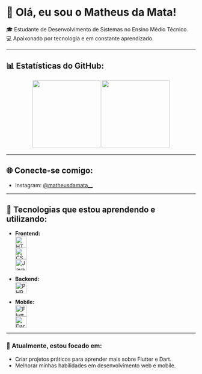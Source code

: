 # 👋 Olá, eu sou o Matheus da Mata!

🎓 Estudante de Desenvolvimento de Sistemas no Ensino Médio Técnico.  
💻 Apaixonado por tecnologia e em constante aprendizado.  

---

## 📊 Estatísticas do GitHub:
<div align="center">
  <img height="180em" src="https://github-readme-stats.vercel.app/api?username=seu-usuario&show_icons=true&theme=dark&include_all_commits=true&count_private=true"/>
  <img height="180em" src="https://github-readme-stats.vercel.app/api/top-langs/?username=seu-usuario&layout=compact&langs_count=7&theme=dark"/>
</div>

---

## 🌐 Conecte-se comigo:
- Instagram: [@matheusdamata__](https://instagram.com/@matheusdamata__)  

---

## 🚀 Tecnologias que estou aprendendo e utilizando:
- **Frontend:**  
  <img src="https://cdn.jsdelivr.net/gh/devicons/devicon/icons/html5/html5-original.svg" width="30" alt="HTML5">  
  <img src="https://cdn.jsdelivr.net/gh/devicons/devicon/icons/css3/css3-original.svg" width="30" alt="CSS3">  
  <img src="https://cdn.jsdelivr.net/gh/devicons/devicon/icons/javascript/javascript-original.svg" width="30" alt="JavaScript">  

- **Backend:**  
  <img src="https://cdn.jsdelivr.net/gh/devicons/devicon/icons/php/php-original.svg" width="30" alt="PHP">  

- **Mobile:**  
  <img src="https://cdn.jsdelivr.net/gh/devicons/devicon/icons/flutter/flutter-original.svg" width="30" alt="Flutter">  
  <img src="https://cdn.jsdelivr.net/gh/devicons/devicon/icons/dart/dart-original.svg" width="30" alt="Dart">  

---

### 🌱 Atualmente, estou focado em:
- Criar projetos práticos para aprender mais sobre Flutter e Dart.  
- Melhorar minhas habilidades em desenvolvimento web e mobile.  
